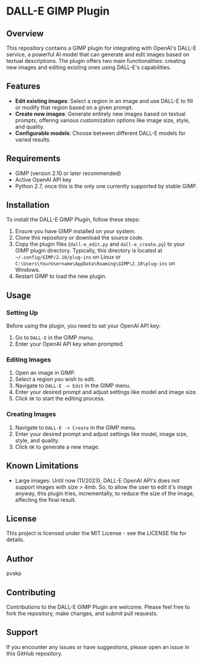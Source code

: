 # DALL-E GIMP Plugin

## Overview

This repository contains a GIMP plugin for integrating with OpenAI's DALL-E service, a powerful AI model that can generate and edit images based on textual descriptions. The plugin offers two main functionalities: creating new images and editing existing ones using DALL-E's capabilities.

## Features

- **Edit existing images**: Select a region in an image and use DALL-E to fill or modify that region based on a given prompt.
- **Create new images**: Generate entirely new images based on textual prompts, offering various customization options like image size, style, and quality.
- **Configurable models**: Choose between different DALL-E models for varied results.

## Requirements

- GIMP (version 2.10 or later recommended)
- Active OpenAI API key
- Python 2.7, once this is the only one currently supported by stable GIMP.

## Installation

To install the DALL-E GIMP Plugin, follow these steps:

1. Ensure you have GIMP installed on your system.
2. Clone this repository or download the source code.
3. Copy the plugin files (`dall-e_edit.py` and `dall-e_create.py`) to your GIMP plugin directory. Typically, this directory is located at `~/.config/GIMP/2.10/plug-ins` on Linux or `C:\Users\YourUsername\AppData\Roaming\GIMP\2.10\plug-ins` on Windows.
4. Restart GIMP to load the new plugin.

## Usage

### Setting Up

Before using the plugin, you need to set your OpenAI API key:

1. Go to `DALL-E` in the GIMP menu.
2. Enter your OpenAI API key when prompted.

### Editing Images

1. Open an image in GIMP.
2. Select a region you wish to edit.
3. Navigate to `DALL-E -> Edit` in the GIMP menu.
4. Enter your desired prompt and adjust settings like model and image size.
5. Click `OK` to start the editing process.

### Creating Images

1. Navigate to `DALL-E -> Create` in the GIMP menu.
2. Enter your desired prompt and adjust settings like model, image size, style, and quality.
3. Click `OK` to generate a new image.

## Known Limitations

- Large images: Until now (11/2023), DALL-E OpenAI API's does not support images with size > 4mb. So, to allow the user to edit it's image anyway, this plugin tries, incrementally, to reduce the size of the image, affecting the final result.

## License

This project is licensed under the MIT License - see the LICENSE file for details.

## Author

pvskp

## Contributing

Contributions to the DALL-E GIMP Plugin are welcome. Please feel free to fork the repository, make changes, and submit pull requests.

## Support

If you encounter any issues or have suggestions, please open an issue in this GitHub repository.
